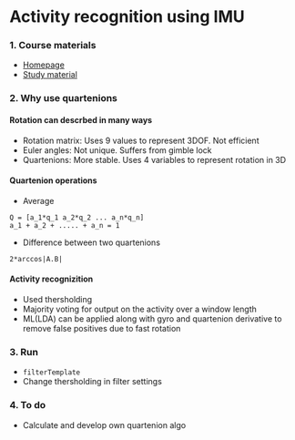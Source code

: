 # Activity recognition using IMU

### 1. Course materials

- [Homepage](http://sensorfusion.se/)
- [Study material](https://www.control.isy.liu.se/student/tsrt14/file/orientation.pdf)

### 2. Why use quartenions

#### Rotation can descrbed in many ways
- Rotation matrix: Uses 9 values to represent 3DOF. Not efficient
- Euler angles: Not unique. Suffers from gimble lock
- Quartenions: More stable. Uses 4 variables to represent rotation in 3D

#### Quartenion operations
- Average
```
Q = [a_1*q_1 a_2*q_2 ... a_n*q_n]
a_1 + a_2 + ..... + a_n = 1
```
- Difference between two quartenions
```
2*arccos|A.B|
```

#### Activity recognizition
- Used thersholding
- Majority voting for output on the activity over a window length
- ML(LDA) can be applied along with gyro and quartenion derivative to remove false positives due to fast rotation

### 3. Run
- `filterTemplate`
- Change thersholding in filter settings

### 4. To do
- Calculate and develop own quartenion algo
